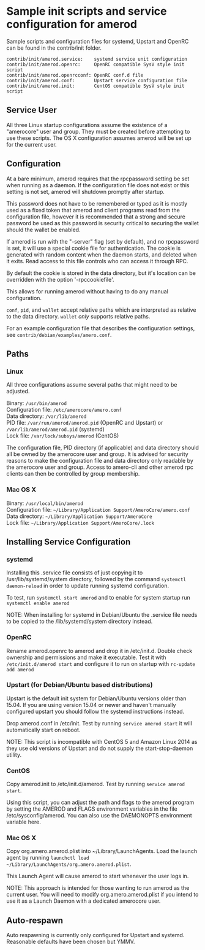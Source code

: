 Sample init scripts and service configuration for amerod
==========================================================

Sample scripts and configuration files for systemd, Upstart and OpenRC
can be found in the contrib/init folder.

    contrib/init/amerod.service:    systemd service unit configuration
    contrib/init/amerod.openrc:     OpenRC compatible SysV style init script
    contrib/init/amerod.openrcconf: OpenRC conf.d file
    contrib/init/amerod.conf:       Upstart service configuration file
    contrib/init/amerod.init:       CentOS compatible SysV style init script

Service User
---------------------------------

All three Linux startup configurations assume the existence of a "amerocore" user
and group.  They must be created before attempting to use these scripts.
The OS X configuration assumes amerod will be set up for the current user.

Configuration
---------------------------------

At a bare minimum, amerod requires that the rpcpassword setting be set
when running as a daemon.  If the configuration file does not exist or this
setting is not set, amerod will shutdown promptly after startup.

This password does not have to be remembered or typed as it is mostly used
as a fixed token that amerod and client programs read from the configuration
file, however it is recommended that a strong and secure password be used
as this password is security critical to securing the wallet should the
wallet be enabled.

If amerod is run with the "-server" flag (set by default), and no rpcpassword is set,
it will use a special cookie file for authentication. The cookie is generated with random
content when the daemon starts, and deleted when it exits. Read access to this file
controls who can access it through RPC.

By default the cookie is stored in the data directory, but it's location can be overridden
with the option '-rpccookiefile'.

This allows for running amerod without having to do any manual configuration.

`conf`, `pid`, and `wallet` accept relative paths which are interpreted as
relative to the data directory. `wallet` *only* supports relative paths.

For an example configuration file that describes the configuration settings,
see `contrib/debian/examples/amero.conf`.

Paths
---------------------------------

### Linux

All three configurations assume several paths that might need to be adjusted.

Binary:              `/usr/bin/amerod`  
Configuration file:  `/etc/amerocore/amero.conf`  
Data directory:      `/var/lib/amerod`  
PID file:            `/var/run/amerod/amerod.pid` (OpenRC and Upstart) or `/var/lib/amerod/amerod.pid` (systemd)  
Lock file:           `/var/lock/subsys/amerod` (CentOS)  

The configuration file, PID directory (if applicable) and data directory
should all be owned by the amerocore user and group.  It is advised for security
reasons to make the configuration file and data directory only readable by the
amerocore user and group.  Access to amero-cli and other amerod rpc clients
can then be controlled by group membership.

### Mac OS X

Binary:              `/usr/local/bin/amerod`  
Configuration file:  `~/Library/Application Support/AmeroCore/amero.conf`  
Data directory:      `~/Library/Application Support/AmeroCore`  
Lock file:           `~/Library/Application Support/AmeroCore/.lock`  

Installing Service Configuration
-----------------------------------

### systemd

Installing this .service file consists of just copying it to
/usr/lib/systemd/system directory, followed by the command
`systemctl daemon-reload` in order to update running systemd configuration.

To test, run `systemctl start amerod` and to enable for system startup run
`systemctl enable amerod`

NOTE: When installing for systemd in Debian/Ubuntu the .service file needs to be copied to the /lib/systemd/system directory instead.

### OpenRC

Rename amerod.openrc to amerod and drop it in /etc/init.d.  Double
check ownership and permissions and make it executable.  Test it with
`/etc/init.d/amerod start` and configure it to run on startup with
`rc-update add amerod`

### Upstart (for Debian/Ubuntu based distributions)

Upstart is the default init system for Debian/Ubuntu versions older than 15.04. If you are using version 15.04 or newer and haven't manually configured upstart you should follow the systemd instructions instead.

Drop amerod.conf in /etc/init.  Test by running `service amerod start`
it will automatically start on reboot.

NOTE: This script is incompatible with CentOS 5 and Amazon Linux 2014 as they
use old versions of Upstart and do not supply the start-stop-daemon utility.

### CentOS

Copy amerod.init to /etc/init.d/amerod. Test by running `service amerod start`.

Using this script, you can adjust the path and flags to the amerod program by
setting the AMEROD and FLAGS environment variables in the file
/etc/sysconfig/amerod. You can also use the DAEMONOPTS environment variable here.

### Mac OS X

Copy org.amero.amerod.plist into ~/Library/LaunchAgents. Load the launch agent by
running `launchctl load ~/Library/LaunchAgents/org.amero.amerod.plist`.

This Launch Agent will cause amerod to start whenever the user logs in.

NOTE: This approach is intended for those wanting to run amerod as the current user.
You will need to modify org.amero.amerod.plist if you intend to use it as a
Launch Daemon with a dedicated amerocore user.

Auto-respawn
-----------------------------------

Auto respawning is currently only configured for Upstart and systemd.
Reasonable defaults have been chosen but YMMV.
